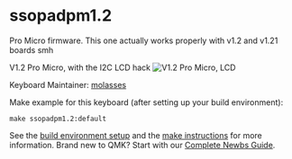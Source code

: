 # ssopadpm1.2
Pro Micro firmware. This one actually works properly with v1.2 and v1.21 boards smh

V1.2 Pro Micro, with the I2C LCD hack
![V1.2 Pro Micro, LCD](https://user-images.githubusercontent.com/33560291/85238368-4cc23c00-b3e2-11ea-81de-8bc2fac65465.png)

Keyboard Maintainer: [molasses](https://github.com/yourusername)  

Make example for this keyboard (after setting up your build environment):

    make ssopadpm1.2:default

See the [build environment setup](https://docs.qmk.fm/#/getting_started_build_tools) and the [make instructions](https://docs.qmk.fm/#/getting_started_make_guide) for more information. Brand new to QMK? Start with our [Complete Newbs Guide](https://docs.qmk.fm/#/newbs).
